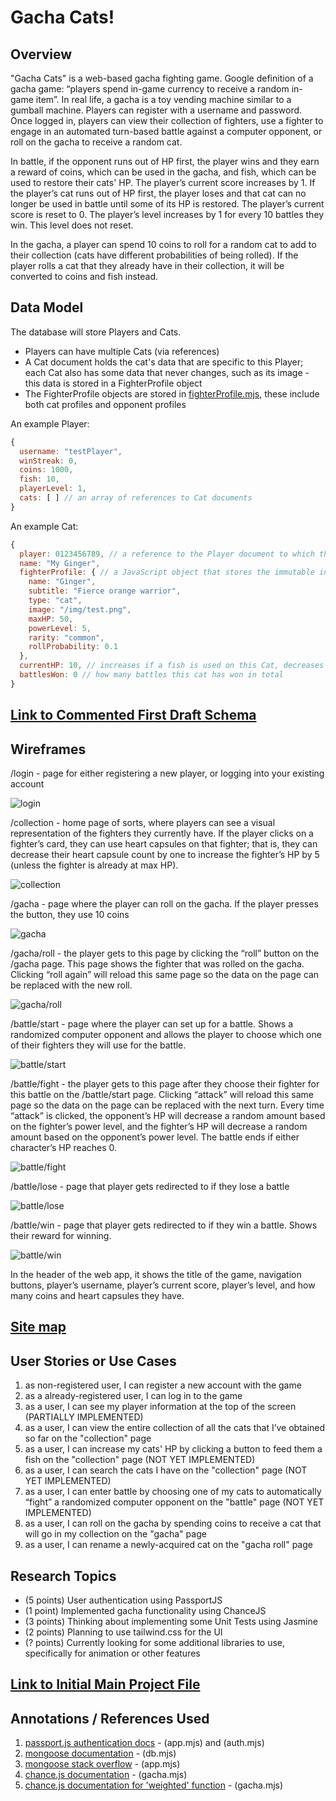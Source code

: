 # Gacha Cats!

## Overview

"Gacha Cats" is a web-based gacha fighting game. Google definition of a gacha game: “players spend in-game currency to receive a random in-game item”. In real life, a gacha is a toy vending machine similar to a gumball machine. Players can register with a username and password. Once logged in, players can view their collection of fighters, use a fighter to engage in an automated turn-based battle against a computer opponent, or roll on the gacha to receive a random cat.

In battle, if the opponent runs out of HP first, the player wins and they earn a reward of coins, which can be used in the gacha, and fish, which can be used to restore their cats' HP. The player’s current score increases by 1. If the player’s cat runs out of HP first, the player loses and that cat can no longer be used in battle until some of its HP is restored. The player’s current score is reset to 0. The player’s level increases by 1 for every 10 battles they win. This level does not reset.

In the gacha, a player can spend 10 coins to roll for a random cat to add to their collection (cats have different probabilities of being rolled). If the player rolls a cat that they already have in their collection, it will be converted to coins and fish instead.


## Data Model

The database will store Players and Cats.

* Players can have multiple Cats (via references)
* A Cat document holds the cat's data that are specific to this Player; each Cat also has some data that never changes, such as its image - this data is stored in a FighterProfile object
* The FighterProfile objects are stored in [fighterProfile.mjs](fighterProfile.mjs), these include both cat profiles and opponent profiles

An example Player:
```javascript
{
  username: "testPlayer",
  winStreak: 0,
  coins: 1000,
  fish: 10,
  playerLevel: 1,
  cats: [ ] // an array of references to Cat documents
}
```

An example Cat:

```javascript
{
  player: 0123456789, // a reference to the Player document to which this Cat belongs
  name: "My Ginger",
  fighterProfile: { // a JavaScript object that stores the immutable information about this Cat
    name: "Ginger",
    subtitle: "Fierce orange warrior",
    type: "cat",
    image: "/img/test.png",
    maxHP: 50,
    powerLevel: 5,
    rarity: "common",
    rollProbability: 0.1
  },
  currentHP: 10, // increases if a fish is used on this Cat, decreases in battle
  battlesWon: 0 // how many battles this cat has won in total
}
```


## [Link to Commented First Draft Schema](db.mjs)


## Wireframes

/login - page for either registering a new player, or logging into your existing account

![login](documentation/login.jpg)

/collection - home page of sorts, where players can see a visual representation of the fighters they currently have. If the player clicks on a fighter’s card, they can use heart capsules on that fighter; that is, they can decrease their heart capsule count by one to increase the fighter’s HP by 5 (unless the fighter is already at max HP).

![collection](documentation/collection.jpg)

/gacha - page where the player can roll on the gacha. If the player presses the button, they use 10 coins

![gacha](documentation/gacha.jpg)

/gacha/roll - the player gets to this page by clicking the “roll” button on the /gacha page. This page shows the fighter that was rolled on the gacha. Clicking “roll again” will reload this same page so the data on the page can be replaced with the new roll.

![gacha/roll](documentation/gacha-roll.jpg)

/battle/start - page where the player can set up for a battle. Shows a randomized computer opponent and allows the player to choose which one of their fighters they will use for the battle.

![battle/start](documentation/battle.jpg)

/battle/fight - the player gets to this page after they choose their fighter for this battle on the /battle/start page. Clicking “attack” will reload this same page so the data on the page can be replaced with the next turn. Every time “attack” is clicked, the opponent’s HP will decrease a random amount based on the fighter’s power level, and the fighter’s HP will decrease a random amount based on the opponent’s power level. The battle ends if either character’s HP reaches 0.

![battle/fight](documentation/battle-fight.jpg)

/battle/lose - page that player gets redirected to if they lose a battle

![battle/lose](documentation/battle-lose.jpg)

/battle/win - page that player gets redirected to if they win a battle. Shows their reward for winning.

![battle/win](documentation/battle-win.jpg)

In the header of the web app, it shows the title of the game, navigation buttons, player’s username, player’s current score, player’s level, and how many coins and heart capsules they have.

## [Site map](documentation/sitemap.png)

## User Stories or Use Cases

1. as non-registered user, I can register a new account with the game
2. as a already-registered user, I can log in to the game
3. as a user, I can see my player information at the top of the screen (PARTIALLY IMPLEMENTED)
4. as a user, I can view the entire collection of all the cats that I’ve obtained so far on the "collection" page
5. as a user, I can increase my cats' HP by clicking a button to feed them a fish on the "collection" page (NOT YET IMPLEMENTED)
6. as a user, I can search the cats I have on the "collection" page (NOT YET IMPLEMENTED)
7. as a user, I can enter battle by choosing one of my cats to automatically “fight” a randomized computer opponent on the "battle" page (NOT YET IMPLEMENTED)
8. as a user, I can roll on the gacha by spending coins to receive a cat that will go in my collection on the "gacha" page
9. as a user, I can rename a newly-acquired cat on the "gacha roll" page

## Research Topics

* (5 points) User authentication using PassportJS
* (1 point) Implemented gacha functionality using ChanceJS
* (3 points) Thinking about implementing some Unit Tests using Jasmine
* (2 points) Planning to use tailwind.css for the UI
* (? points) Currently looking for some additional libraries to use, specifically for animation or other features

## [Link to Initial Main Project File](app.js) 


## Annotations / References Used

1. [passport.js authentication docs](http://passportjs.org/docs) - (app.mjs) and (auth.mjs)
2. [mongoose documentation](https://mongoosejs.com/docs)  - (db.mjs)
3. [mongoose stack overflow](https://stackoverflow.com/questions/33049707/push-items-into-mongo-array-via-mongoose) - (app.mjs)
4. [chance.js documentation](https://chancejs.com/usage/node.html) - (gacha.mjs)
5. [chance.js documentation for 'weighted' function](https://chancejs.com/miscellaneous/weighted.html) - (gacha.mjs)
